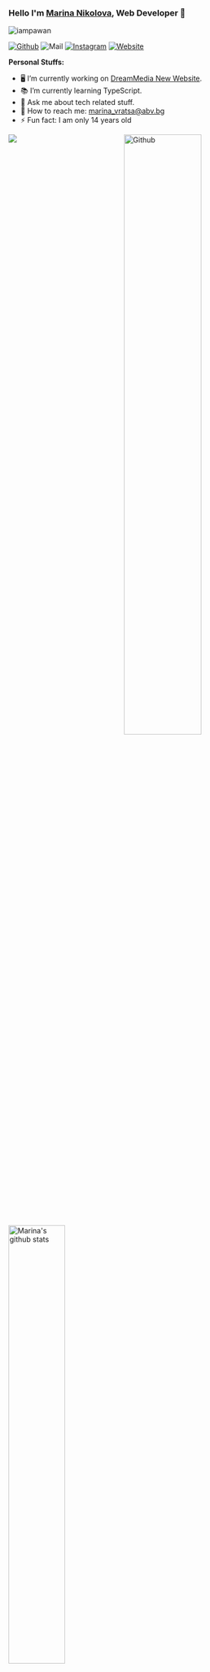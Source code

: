 ### Hello I'm [Marina Nikolova](https://www.dreammedia.bg/), Web Developer 👋

<img src="https://camo.githubusercontent.com/b08b0a41794bdfbc0314c43b09f34d3974952ad1/68747470733a2f2f6b6f6d617265762e636f6d2f67687076632f3f757365726e616d653d69616d706177616e266c6162656c3d566965777326636f6c6f723d626c7565267374796c653d706c6173746963" alt="iampawan" data-canonical-src="https://komarev.com/ghpvc/?username=iampawan&amp;label=Views&amp;color=blue&amp;style=plastic" style="max-width:100%;">

<p>
  <a href="https://github.com/MarinaTzvetanova"><img src="https://camo.githubusercontent.com/71306d540e1cc165cf679a0eb24b6a88f1aae9be/68747470733a2f2f696d672e736869656c64732e696f2f62616467652f2d4769746875622d3030303f7374796c653d666c6174266c6f676f3d476974687562266c6f676f436f6c6f723d7768697465" alt="Github" data-canonical-src="https://img.shields.io/badge/-Github-000?style=flat&amp;logo=Github&amp;logoColor=white" style="max-width:100%;"></a>
  <img src="https://camo.githubusercontent.com/4419e6b1071b205d82a15506ee6efe58776626a0/68747470733a2f2f696d672e736869656c64732e696f2f62616467652f2d4d61696c2d6331343433383f7374796c653d666c6174266c6f676f3d476d61696c266c6f676f436f6c6f723d7768697465" alt="Mail" data-canonical-src="https://img.shields.io/badge/-Mail-c14438?style=flat&amp;logo=Gmail&amp;logoColor=white" style="max-width:100%;">
  <a href="https://www.instagram.com/marinatzvetanova" rel="nofollow"><img src="https://camo.githubusercontent.com/5c89e5c85da98aa1a77cd77c0842e335daa1b939/68747470733a2f2f696d672e736869656c64732e696f2f62616467652f2d496e7374616772616d2d6331333538343f7374796c653d666c6174266c6162656c436f6c6f723d633133353834266c6f676f3d696e7374616772616d266c6f676f436f6c6f723d7768697465" alt="Instagram" data-canonical-src="https://img.shields.io/badge/-Instagram-c13584?style=flat&amp;labelColor=c13584&amp;logo=instagram&amp;logoColor=white" style="max-width:100%;"></a>
<a href="mailto:marina_vratsa@abv.bg"><im
g src="https://camo.githubusercontent.com/4419e6b1071b205d82a15506ee6efe58776626a0/68747470733a2f2f696d672e736869656c64732e696f2f62616467652f2d4d61696c2d6331343433383f7374796c653d666c6174266c6f676f3d476d61696c266c6f676f436f6c6f723d7768697465" alt="Mail" data-canonical-src="https://img.shields.io/badge/-Mail-c14438?style=flat&amp;logo=Gmail&amp;logoColor=white" style="max-width:55%;"></a>
<a href="https://www.dreammedia.bg/" rel="nofollow"><img src="https://camo.githubusercontent.com/f75244383c714858b0766580d60af9fc0bd44c83/68747470733a2f2f696d672e736869656c64732e696f2f776562736974653f75726c3d687474707325334125324625324676616c6572692e6d6c" alt="Website" data-canonical-src="https://img.shields.io/website?url=https%3A%2F%2Fvaleri.ml" style="max-width:100%;"></a></p>


<strong>Personal Stuffs:</strong>

- 🖥️ I’m currently working on [DreamMedia New Website](https://www.dreammedia.bg/).
- 📚 I’m currently learning TypeScript.
- 💬 Ask me about tech related stuff.
- 📨 How to reach me: marina_vratsa@abv.bg
- ⚡ Fun fact: I am only 14 years old


<a target="_blank" rel="noopener noreferrer" href="https://raw.githubusercontent.com/ValeriMladenov/ValeriMladenov/87110469441a6ad2f4369de348900faabc4ff63a/githeader.svg"><img width="55%" align="right" alt="Github" src="https://user-images.githubusercontent.com/73702043/97802066-ae749b80-1c49-11eb-855c-d468bdef8e9f.png" style="max-width:60%;"></a>

<img align="center" src="https://camo.githubusercontent.com/42d7149e76d6f70e3e86351b330b0c7e2b843324/68747470733a2f2f6769746875622d726561646d652d73746174732e76657263656c2e6170702f6170692f746f702d6c616e67732f3f757365726e616d653d69616d706177616e267468656d653d6c6967687426686964655f6c616e67735f62656c6f773d31" data-canonical-src="https://github-readme-stats.vercel.app/api/top-langs/?username=iampawan&amp;theme=light&amp;hide_langs_below=1" style="max-width:100%;"><img width="47%" align="top-right" alt="Marina's github stats" src="https://github-readme-stats.vercel.app/api?username=MarinaTzvetanova&&show_icons=true&title_color=662d4e&icon_color=662d4e&text_color=662d4e&bg_color=ffffff;show_icons=true&amp;hide_border=true" style="max-width:100%;">

<strong>Languages and Tools:</strong>
<img width="10%" src="https://camo.githubusercontent.com/a6b5be065879d83cc7873a4c485ac3bc1f33bb2f/68747470733a2f2f7777772e766563746f726c6f676f2e7a6f6e652f6c6f676f732f7068702f7068702d617232312e737667" data-canonical-src="https://www.vectorlogo.zone/logos/php/php-ar21.svg" style="max-width:100%;"> <img width="10%" src="https://camo.githubusercontent.com/c107b70b074bcc319da192aba5e5b5e9b88c411a/68747470733a2f2f7777772e766563746f726c6f676f2e7a6f6e652f6c6f676f732f657870726573736a732f657870726573736a732d617232312e737667" data-canonical-src="https://www.vectorlogo.zone/logos/expressjs/expressjs-ar21.svg" style="max-width:100%;"> <img width="10%" src="https://camo.githubusercontent.com/ca58986c1f0a15af8c0207377272e1e7c1368520/68747470733a2f2f7777772e766563746f726c6f676f2e7a6f6e652f6c6f676f732f6772617068716c2f6772617068716c2d617232312e737667" data-canonical-src="https://www.vectorlogo.zone/logos/graphql/graphql-ar21.svg" style="max-width:100%;"> 
